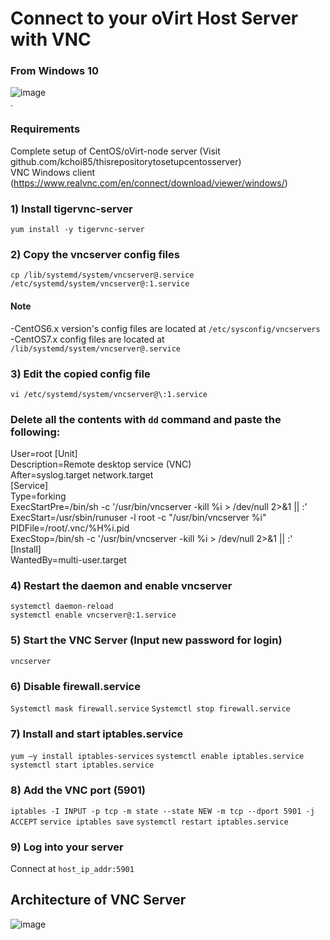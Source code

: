 # Connect to your oVirt Host Server with VNC
### From Windows 10
![image](https://user-images.githubusercontent.com/52897657/82737389-d6f18480-9cfe-11ea-97c6-16a0f30fab80.png)    
.
### Requirements
Complete setup of CentOS/oVirt-node server (Visit github.com/kchoi85/thisrepositorytosetupcentosserver)  
VNC Windows client (https://www.realvnc.com/en/connect/download/viewer/windows/)  


### 1) Install tigervnc-server
`yum install -y tigervnc-server`

### 2) Copy the vncserver config files
`cp /lib/systemd/system/vncserver@.service /etc/systemd/system/vncserver@:1.service`

#### Note 
-CentOS6.x version's config files are located at `/etc/sysconfig/vncservers`  
-CentOS7.x config files are located at `/lib/systemd/system/vncserver@.service`  

### 3) Edit the copied config file
`vi /etc/systemd/system/vncserver@\:1.service`
### Delete all the contents with `dd` command and paste the following:
User=root
[Unit]  
Description=Remote desktop service (VNC)  
After=syslog.target network.target  
[Service]  
Type=forking  
ExecStartPre=/bin/sh -c '/usr/bin/vncserver -kill %i > /dev/null 2>&1 || :'  
ExecStart=/usr/sbin/runuser -l root -c "/usr/bin/vncserver %i"  
PIDFile=/root/.vnc/%H%i.pid  
ExecStop=/bin/sh -c '/usr/bin/vncserver -kill %i > /dev/null 2>&1 || :'  
[Install]  
WantedBy=multi-user.target

### 4) Restart the daemon and enable vncserver
`systemctl daemon-reload`  
`systemctl enable vncserver@:1.service`

### 5) Start the VNC Server (Input new password for login)
`vncserver`

### 6) Disable firewall.service
`Systemctl mask firewall.service`
`Systemctl stop firewall.service`

### 7) Install and start iptables.service
`yum –y install iptables-services`
`systemctl enable iptables.service`
`systemctl start iptables.service`

### 8) Add the VNC port (5901)
`iptables -I INPUT -p tcp -m state --state NEW -m tcp --dport 5901 -j ACCEPT`
`service iptables save`
`systemctl restart iptables.service `

### 9) Log into your server 
Connect at `host_ip_addr:5901`

## Architecture of VNC Server
![image](https://user-images.githubusercontent.com/52897657/82737864-d27a9b00-9d01-11ea-8582-e690c13fcc57.png) 
